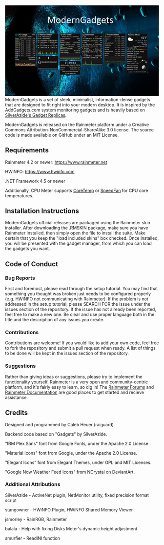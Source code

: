 ![](Wiki/devpreview.png)
ModernGadgets is a set of sleek, minimalist, information-dense gadgets that are designed to fit right into your modern desktop. It is inspired by the AddGadgets.com system monitoring gadgets and is heavily based on [SilverAzide's Gadget Replicas](https://www.deviantart.com/silverazide/art/Gadgets-4-1-1-522574269).

ModernGadgets is released on the Rainmeter platform under a Creative Commons Attribution-NonCommercial-ShareAlike 3.0 license. The source code is made available on GitHub under an MIT License.

## Requirements
Rainmeter 4.2 or newer: https://www.rainmeter.net

HWiNFO: https://www.hwinfo.com

.NET Framework 4.5 or newer

Additionally, CPU Meter supports [CoreTemp](https://www.alcpu.com/CoreTemp/) or [SpeedFan](http://www.almico.com/speedfan.php) for CPU core temperatures.

## Installation Instructions
ModernGadgets official releases are packaged using the Rainmeter skin installer. After downloading the .RMSKIN package, make sure you have Rainmeter installed, then simply open the file to install the suite. Make certain that you keep the "load included skins" box checked. Once installed, you will be presented with the gadget manager, from which you can load the gadgets you want.

## Code of Conduct
### Bug Reports
First and foremost, please read through the setup tutorial. You may find that something you thought was broken just needs to be configured properly (e.g. HWiNFO not communicating with Rainmeter). If the problem is not addressed in the setup tutorial, please SEARCH FOR the issue under the issues section of the repository. If the issue has not already been reported, feel free to make a new one. Be clear and use proper language both in the title and the description of any issues you create.

### Contributions
Contributions are welcome! If you would like to add your own code, feel free to fork the repository and submit a pull request when ready. A list of things to be done will be kept in the issues section of the repository.

### Suggestions
Rather than giving ideas or suggestions, please try to implement the functionality yourself. Rainmeter is a very open and community-centric platform, and it's fairly easy to learn, so dig in! The [Rainmeter Forums](https://forum.rainmeter.net) and [Rainmeter Documentation](https://docs.rainmeter.net) are good places to get started and recieve assistance.

## Credits
Designed and programmed by Caleb Heuer (raiguard).

Backend code based on "Gadgets" by SilverAzide.

"IBM Plex Sans" font from Google Fonts, under the Apache 2.0 License

"Material Icons" font from Google, under the Apache 2.0 License.

"Elegant Icons" font from Elegant Themes, under GPL and MIT Licenses.

"Google Now Weather Feed Icons" from NCrystal on DeviantArt.

### Additional Attributions
SilverAzide - ActiveNet plugin, NetMonitor utility, fixed precision format script

stangowner - HWiNFO Plugin, HWiNFO Shared Memory Viewer

jsmorley - RainRGB, Rainmeter

balala - Help with fixing Disks Meter's dynamic height adjustment

smurfier - ReadINI function